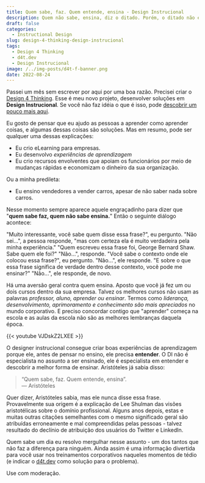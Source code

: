 ```yaml
---
title: Quem sabe, faz. Quem entende, ensina - Design Instrucional
description: Quem não sabe, ensina, diz o ditado. Porém, o ditado não é esse.
draft: false
categories:
  - Instructional Design
slug: design-4-thinking-design-instrucional
tags:
  - Design 4 Thinking
  - d4t.dev
  - Design Instrucional
image: /../img-posts/d4t-f-banner.png
date: 2022-08-24
---
```


Passei um mês sem escrever por aqui por uma boa razão. Precisei criar o [Design 4 Thinking](https://d4t.dev). Esse é meu novo projeto, desenvolver soluções em **Design Instrucional**. Se você não faz idéia o que é isso, pode [descobrir um pouco mais aqui](https://d4t.dev/post/o-que-e-design-instrucional-ou-instructional-design/).  

Eu gosto de pensar que eu ajudo as pessoas a aprender como aprender coisas, e algumas dessas coisas são soluções. Mas em resumo, pode ser qualquer uma dessas explicações:

- Eu crio eLearning para empresas.
- Eu desenvolvo *experiências de aprendizagem*
- Eu crio recursos envolventes que apoiam os funcionários por meio de mudanças rápidas e economizam o dinheiro da sua organização.

Ou a minha predileta:

- Eu ensino vendedores a vender carros, apesar de não saber nada sobre carros.

Nesse momento sempre aparece aquele engraçadinho para dizer que "**quem sabe faz, quem não sabe ensina.**" Então o seguinte diálogo acontece:

"Muito interessante, você sabe quem disse essa frase?", eu pergunto.
"Não sei...", a pessoa responde, "mas com certeza ela é muito verdadeira pela minha experiência."
"Quem escreveu essa frase foi, George Bernard Shaw. Sabe quem ele foi?"
"Não...", responde.
"Você sabe o contexto onde ele colocou essa frase?", eu pergunto.
"Não...", ele responde.
"E sobre o que essa frase significa de verdade dentro desse contexto, você pode me ensinar?"
"Não...", ele responde, de novo.

Há uma aversão geral contra quem ensina. Aposto que você já fez um ou dois cursos dentro da sua empresa. Talvez os melhores cursos não usam as palavras *professor, aluno, aprender ou ensinar*. Termos como *liderança, desenvolvimento, aprimoramento e conhecimento são mais apreciados* no mundo corporativo. E preciso concordar contigo que "aprender" começa na escola e as aulas da escola não são as melhores lembranças daquela época.

{{< youtube VJDskZ2LXEE >}}

O designer instrucional consegue criar boas experiências de aprendizagem porque ele, antes de pensar no ensino, ele precisa **entender**. O DI não é especialista no assunto a ser ensinado, ele é especialista em entender e descobrir a melhor forma de ensinar. Aristóteles já sabia disso:

> “Quem sabe, faz. Quem entende, ensina”.  
— Aristóteles

Quer dizer, Aristóteles sabia, mas ele nunca disse essa frase. Provavelmente sua origem é a explicação de Lee Shulman das visões aristotélicas sobre o domínio profissional. Alguns anos depois, estas e muitas outras citações semelhantes com o mesmo significado geral são atribuídas erroneamente e mal compreendidas pelas pessoas -  talvez resultado do declínio de atribuição dos usuários do Twitter e LinkedIn.

Quem sabe um dia eu resolvo mergulhar nesse assunto - um dos tantos que não faz a diferença para ninguém. Ainda assim é uma informação divertida para você usar nos treinamentos corporativos naqueles momentos de tédio (e indicar o [d4t.dev](https://d4t.dev/) como solução para o problema).

Use com moderação.